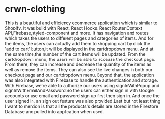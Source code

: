 # crwn-clothing
This is a beautiful and efficiency ecommerce application which is similar to Shopify. It was bulid with React, React Hooks, React Router,Context API,Firebase,styled-component and more.
It has navigation and routes which takes the users to different pages and categories of items. And for the items, the users can actually add them to shopping cart by click the 'add to cart' button,it will be displayed in the cartdropdown menu. And at the same time,the number of the cart items will be updated.
From the cartdropdown menu, the users will be able to accesss the checkout page. From there, they can increase and decrease the quantity of the items as well as remove the items. They can also see the live changes in both our checkout page and our cartdropdown menu.
Beyond that, the application was also integrated with Firebase to handle the authentication and storage. With Firebase, we're able to authorize our users using signInWithPopup and signInWithEmailAndPassword.So the users can either sign in with Google accounts or use email and password sign up first then sign in.
And once the user signed in, an sign out feature was also provided.Last but not least thing I want to mention is that all the products's details are stored in the Firestore Database and pulled into application when used.
